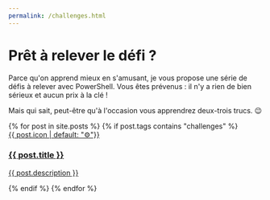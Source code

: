 ```yaml
---
permalink: /challenges.html
---
```


# Prêt à relever le défi ?

Parce qu'on apprend mieux en s'amusant, je vous propose une série de défis à relever avec PowerShell.
Vous êtes prévenus : il n'y a rien de bien sérieux et aucun prix à la clé !

Mais qui sait, peut-être qu'à l'occasion vous apprendrez deux-trois trucs. 😉

<div class="posts">
    {% for post in site.posts %}
        {% if post.tags contains "challenges" %}
            <a href="{{ post.url }}">
                <div class="card">
                    <div class="thumbnailLimits">
                        <div class="thumbnail" style="background-color: {{ post.thumbnailColor | default: "#9ea7eb" }}">{{ post.icon | default: "⚙️"}}</div>
                    </div>
                    <div class="postInfo">
                        <h3>{{ post.title }}</h3>
                        <p>{{ post.description }}</p>
                    </div>
                </div>
            </a>
        {% endif %}
    {% endfor %}
</div>
